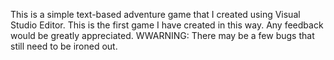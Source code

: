 This is a simple text-based adventure game that I created using Visual Studio Editor.
This is the first game I have created in this way.
Any feedback would be greatly appreciated.
WWARNING: There may be a few bugs that still need to be ironed out.
